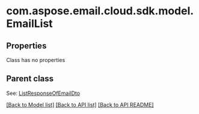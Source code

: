 
# com.aspose.email.cloud.sdk.model.EmailList
## Properties
Class has no properties


## Parent class

See: [ListResponseOfEmailDto](ListResponseOfEmailDto.md)

[[Back to Model list]](README.md#documentation-for-models) [[Back to API list]](README.md#documentation-for-api-endpoints) [[Back to API README]](README.md)

